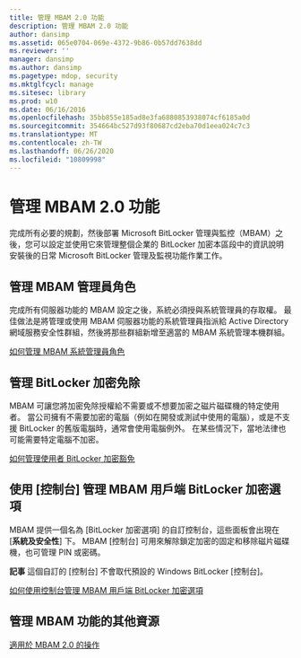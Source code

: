 ```yaml
---
title: 管理 MBAM 2.0 功能
description: 管理 MBAM 2.0 功能
author: dansimp
ms.assetid: 065e0704-069e-4372-9b86-0b57dd7638dd
ms.reviewer: ''
manager: dansimp
ms.author: dansimp
ms.pagetype: mdop, security
ms.mktglfcycl: manage
ms.sitesec: library
ms.prod: w10
ms.date: 06/16/2016
ms.openlocfilehash: 35bb855e185ad8e3fa6880853938074cf6185a0d
ms.sourcegitcommit: 354664bc527d93f80687cd2eba70d1eea024c7c3
ms.translationtype: MT
ms.contentlocale: zh-TW
ms.lasthandoff: 06/26/2020
ms.locfileid: "10809998"
---
```

# 管理 MBAM 2.0 功能


完成所有必要的規劃，然後部署 Microsoft BitLocker 管理與監控（MBAM）之後，您可以設定並使用它來管理整個企業的 BitLocker 加密本區段中的資訊說明安裝後的日常 Microsoft BitLocker 管理及監視功能作業工作。

## 管理 MBAM 管理員角色


完成所有伺服器功能的 MBAM 設定之後，系統必須授與系統管理員的存取權。 最佳做法是將管理或使用 MBAM 伺服器功能的系統管理員指派給 Active Directory 網域服務安全性群組，然後將那些群組新增至適當的 MBAM 系統管理本機群組。

[如何管理 MBAM 系統管理員角色](how-to-manage-mbam-administrator-roles-mbam-2.md)

## 管理 BitLocker 加密免除


MBAM 可讓您將加密免除授權給不需要或不想要加密之磁片磁碟機的特定使用者。 當公司擁有不需要加密的電腦（例如在開發或測試中使用的電腦），或是不支援 BitLocker 的舊版電腦時，通常會使用電腦例外。 在某些情況下，當地法律也可能需要特定電腦不加密。

[如何管理使用者 BitLocker 加密豁免](how-to-manage-user-bitlocker-encryption-exemptions-mbam-2.md)

## 使用 [控制台] 管理 MBAM 用戶端 BitLocker 加密選項


MBAM 提供一個名為 [BitLocker 加密選項] 的自訂控制台，這些面板會出現在 [**系統及安全性**] 下。 MBAM [控制台] 可用來解除鎖定加密的固定和移除磁片磁碟機，也可管理 PIN 或密碼。

**記事** 這個自訂的 [控制台] 不會取代預設的 Windows BitLocker [控制台]。

 

[如何使用控制台管理 MBAM 用戶端 BitLocker 加密選項](how-to-manage-mbam-client-bitlocker-encryption-options-by-using-the-control-panel-mbam-2.md)

## 管理 MBAM 功能的其他資源


[適用於 MBAM 2.0 的操作](operations-for-mbam-20-mbam-2.md)

 

 





